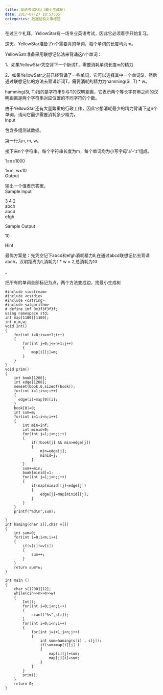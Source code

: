 ```yaml
---
title: 英语考试FZU（最小生成树）
date: 2017-07-27 10:57:05
categories: 数据结构文章标签
---
```

  
  
在过三个礼拜，YellowStar有一场专业英语考试，因此它必须着手开始复习。  
  
这天，YellowStar准备了n个需要背的单词，每个单词的长度均为m。  
  
YellowSatr准备采用联想记忆法来背诵这n个单词：  
  
1、如果YellowStar凭空背下一个新词T，需要消耗单词长度m的精力  
  
2、如果YellowSatr之前已经背诵了一些单词，它可以选择<!-- more -->其中一个单词Si，然后通过联想记忆的方法去背诵新词T，需要消耗的精力为hamming(Si,
T) * w。  
  
hamming(Si, T)指的是字符串Si与T的汉明距离，它表示两个等长字符串之间的汉明距离是两个字符串对应位置的不同字符的个数。  
  
由于YellowStar还有大量繁重的行政工作，因此它想消耗最少的精力背诵下这n个单词，请问它最少需要消耗多少精力。  
Input  
  
包含多组测试数据。  
  
第一行为n, m, w。  
  
接下来n个字符串，每个字符串长度为m，每个单词均为小写字母'a'-'z'组成。  
  
1≤n≤1000  
  
1≤m, w≤10  
Output  
  
输出一个值表示答案。  
Sample Input  
  
3 4 2  
abch  
abcd  
efgh  
  
Sample Output  
  
10  
  
Hint  
  

最优方案是：先凭空记下abcd和efgh消耗精力8,在通过abcd联想记忆去背诵abch，汉明距离为1,消耗为1 * w = 2,总消耗为10

。

把所有的单词全部标记为点，两个方法变成边，找最小生成树  

    
    
    #include <iostream>
    #include <cstdio>
    #include <cstring>
    #include <algorithm>
    # define inf 0x3f3f3f3f;
    using namespace std;
    int map[1100][1100];
    int n,m,w;
    void Int()
    {
        for(int i=0;i<=n+1;i++)
        {
            for(int j=0;j<=n+1;j++)
            {
                map[i][j]=m;
            }
        }
    }
    void prim()
    {
        int book[1200];
        int edge[1200];
        memset(book,0,sizeof(book));
        for(int i=1;i<n;i++)
        {
          edge[i]=map[0][i];
        }
        book[0]=0;
        int sum=m;
        for(int i=1;i<n;i++)
        {
            int min=inf;
            int minid=0;
            for(int j=1;j<n;j++)
            {
                if(!book[j] && min>edge[j])
                {
                    min=edge[j];
                    minid=j;
                }
            }
            sum+=min;
            book[minid]=1;
            for(int j=1;j<n;j++)
            {
                if(map[minid][j]<edge[j])
                {
                    edge[j]=map[minid][j];
                }
            }
        }
        printf("%d\n",sum);
    
    }
    int haming(char s[],char v[])
    {
        int sum=0;
        for(int i=0;i<m;i++)
        {
            if(s[i]!=v[i])
            {
                sum++;
            }
        }
        return sum*w;
    }
    
    int main ()
    {
        char s[1200][12];
        while(cin>>n>>m>>w)
        {
            Int();
            for(int i=0;i<n;i++)
            {
                scanf("%s",s[i]);
            }
            for(int i=0;i<n;i++)
            {
                for(int j=i+1;j<n;j++)
                {
                    int sum=haming(s[i] , s[j]);
                    if(sum<map[i][j] )
                    {
                        map[i][j]=sum;
                        map[j][i]=sum;
                    }
                }
            }
            prim();
        }
        return 0;
    }
    

  

